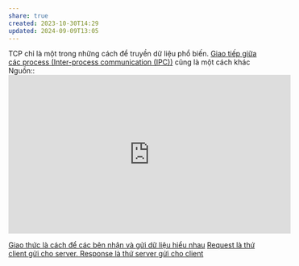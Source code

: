 ```yaml
---
share: true
created: 2023-10-30T14:29
updated: 2024-09-09T13:05
---
```

TCP chỉ là một trong những cách để truyền dữ liệu phổ biến. [Giao tiếp giữa các process (Inter-process communication (IPC))](https://stream-hub.com/ipc-la-gi/ "IPC là gì và cách định thời multi process") cũng là một cách khác
Nguồn:: <iframe width="560" height="315" src="https://www.youtube.com/embed/watch?v=VXmvM2QtuMU&t=1s" title="YouTube video player" frameborder="0" allow="accelerometer; autoplay; clipboard-write; encrypted-media; gyroscope; picture-in-picture; web-share" referrerpolicy="strict-origin-when-cross-origin" allowfullscreen></iframe>

[Giao thức là cách để các bên nhận và gửi dữ liệu hiểu nhau](../Giao%20th%E1%BB%A9c/Giao%20th%E1%BB%A9c%20l%C3%A0%20c%C3%A1ch%20%C4%91%E1%BB%83%20c%C3%A1c%20b%C3%AAn%20nh%E1%BA%ADn%20v%C3%A0%20g%E1%BB%ADi%20d%E1%BB%AF%20li%E1%BB%87u%20hi%E1%BB%83u%20nhau.md)
[Request là thứ client gửi cho server. Response là thứ server gửi cho client](../Giao%20th%E1%BB%A9c/HTTP/Request%20l%C3%A0%20th%E1%BB%A9%20client%20g%E1%BB%ADi%20cho%20server.%20Response%20l%C3%A0%20th%E1%BB%A9%20server%20g%E1%BB%ADi%20cho%20client.md)
